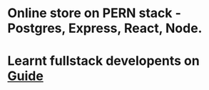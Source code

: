 # Online store on PERN stack - Postgres, Express, React, Node.
# Learnt fullstack developents on [Guide](https://www.youtube.com/watch?v=H2GCkRF9eko&t=7822s)
